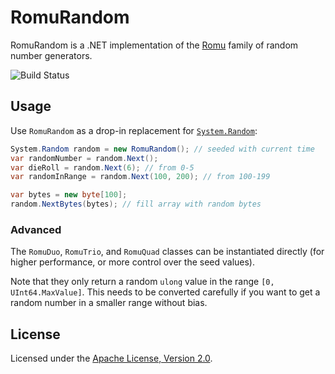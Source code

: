 # RomuRandom

RomuRandom is a .NET implementation of the [Romu](http://romu-random.org/) family of
random number generators.

![Build Status](https://github.com/bgrainger/RomuRandom/workflows/Tests/badge.svg)

## Usage

Use `RomuRandom` as a drop-in replacement for [`System.Random`](https://docs.microsoft.com/en-us/dotnet/api/system.random):

```csharp
System.Random random = new RomuRandom(); // seeded with current time
var randomNumber = random.Next();
var dieRoll = random.Next(6); // from 0-5
var randomInRange = random.Next(100, 200); // from 100-199

var bytes = new byte[100];
random.NextBytes(bytes); // fill array with random bytes
```

### Advanced

The `RomuDuo`, `RomuTrio`, and `RomuQuad` classes can be
instantiated directly (for higher performance, or more control
over the seed values).

Note that they only return a random `ulong` value in the range
`[0, UInt64.MaxValue]`. This needs to be converted carefully
if you want to get a random number in a smaller range without bias.

## License

Licensed under the [Apache License, Version 2.0](https://www.apache.org/licenses/LICENSE-2.0).
